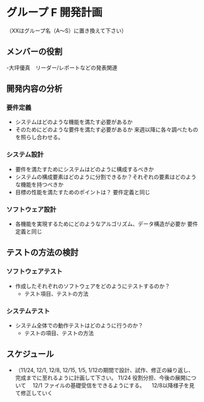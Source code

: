 # グループ F 開発計画
  （XXはグループ名（A〜S）に置き換えて下さい）

## メンバーの役割
-大坪優真　リーダー/レポートなどの発表関連 

## 開発内容の分析

### 要件定義
- システムはどのような機能を満たす必要があるか
- そのためにどのような要件を満たす必要があるか
来週以降に各々調べたものを照らし合わせる。
###  システム設計

- 要件を満たすためにシステムはどのように構成するべきか
- システムの構成要素はどのように分割できるか？それぞれの要素はどのような機能を持つべきか
- 目標の性能を満たすためのポイントは？
  要件定義と同じ
### ソフトウェア設計
- 各機能を実現するためにどのようなアルゴリズム、データ構造が必要か
  要件定義と同じ
## テストの方法の検討

### ソフトウェアテスト
- 作成したそれぞれのソフトウェアをどのようにテストするのか？
  - テスト項目、テストの方法

### システムテスト
- システム全体での動作テストはどのように行うのか？
  - テストの項目、テストの方法
  
## スケジュール
- （11/24, 12/1, 12/8, 12/15, 1/5, 1/12の期間で設計、試作、修正の繰り返し、完成までに至れるように計画して下さい。
  11/24 役割分担、今後の展開について
　12/1 ファイルの基礎受信をできるようにする。
　12/8以降様子を見て修正していく
  
